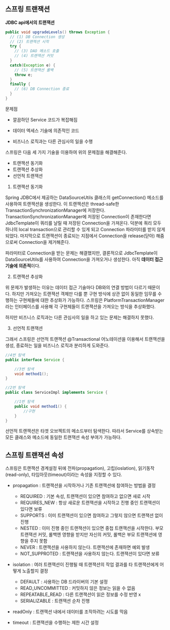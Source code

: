 ## 스프링 트랜잭션

**JDBC api에서의 트랜잭션**

```java
public void upgradeLevels() throws Exception {
  // (1) DB Connection 생성
  // (2) 트랜잭션 시작
  try {
    // (3) DAO 메소드 호출
    // (4) 트랜잭션 커밋
  }
  catch(Exception e) {
    // (5) 트랜잭션 롤백
    throw e;
  }
  finally {
    // (6) DB Connection 종료
  }
}
```

문제점

- 깔끔하던 Service 코드가 복잡해짐

- 데이터 엑세스 기술에 의존적인 코드

- 비즈니스 로직과는 다른 관심사의 일을 수행

스프링은 다음 세 가지 기술을 이용하여 위의 문제점을 해결해준다.

- 트랜잭션 동기화
- 트랜잭션 추상화
- 선언적 트랜잭션

1. 트랜잭션 동기화

Spring JDBC에서 제공하는 DataSourceUtils 클래스의 getConnection() 메소드를 사용하여 트랜잭션을 생성한다. 이 트랜잭션은 thread-safe한 TransactionSynchronizationManager에 저장한다. TransactionSynchronizationManager에 저장된 Connection이 존재한다면 JdbcTemplate이 쿼리를 날릴 때 저장된 Connection을 가져온다. 덕분에 쿼리 모두 하나의 local transaction으로 관리할 수 있게 되고 Connection 파라미터를 받지 않게 되었다. 마지막으로 트랜잭션이 종료되는 지점에서 Connection을 release(닫아) 해줌으로써 Connection을 제거해준다.

파라미터로 Connection을 받는 문제는 해결했지만, 결론적으로 JdbcTemplate이 DataSourceUtils를 사용하여 Connection을 가져오거나 생성한다. 아직 **데이터 접근 기술에 의존적**이다.

2. 트랜잭션 추상화

위 문제가 발생하는 이유는 데이터 접근 기술마다 DB와의 연결 방법이 다르기 때문이다. 하지만 가져오는 트랜잭션 객체만 다를 뿐 구현 방식에 상관 없이 동일한 임무를 수행하는 구현체들에 대한 추상화가 가능하다. 스프링은 PlatformTransactionManager라는 인터페이스를 사용해 각 구현체들이 트랜잭션을 가져오는 방식을 추상화했다.

하지만 비즈니스 로직과는 다른 관심사의 일을 하고 있는 문제는 해결하지 못했다.

3. 선언적 트랜잭션

그래서 스프링은 선언적 트랜잭션 @Transactional 어노테이션을 이용해서 트랜잭션을 생성, 종료하는 일을 비즈니스 로직과 분리하게 도와준다.

```java
//4번 탐색
public interface Service {

    //3번 탐색
    void method1();
}

//2번 탐색
public class ServiceImpl implements Service {

    //1번 탐색
    public void method1() {
        //구현
    }
}
```

선언적 트랜잭션은 타겟 오브젝트의 메소드부터 탐색한다. 따라서 Service를 상속받는 모든 클래스와 메소드에 동일한 트랜잭션 속성 부여가 가능하다.

## 스프링 트랜잭션 속성

스프링은 트랜잭션 경계설정 뒤에 전파(propagation), 고립(ioslation), 읽기동작(read-only), 타임아웃(timeout)이라는 속성을 지정할 수 있다.

- propagation : 트랜잭션을 시작하거나 기존 트랜잭션에 참여하는 방법을 결정

  - REQUIRED : 기본 속성, 트랜잭션이 있으면 참여하고 없으면 새로 시작
  - REQUIRES_NEW : 항상 새로운 트랜잭션을 시작하고 진행 중인 트랜잭션이 있다면 보류
  - SUPPORTS : 이미 트랜잭션이 있으면 참여하고 그렇지 않으면 트랜잭션 없이 진행
  - NESTED : 이미 진행 중인 트랜잭션이 있으면 중첩 트랜잭션을 시작한다. 부모 트랜잭션 커밋, 롤백엔 영향을 받지만 자신의 커밋, 롤백은 부모 트랜잭션에 영향을 주지 못함
  - NEVER : 트랜잭션을 사용하지 않는다. 트랜잭션에 존재하면 예외 발생
  - NOT_SUPPROTED : 트랜잭션을 사용하지 않는다. 트랜잭션이 있다면 보류

- isolation : 여러 트랜잭션이 진행될 때 트랜잭션의 작업 결과를 타 트랜잭션에게 어떻게 노출할지 결정

  - DEFAULT : 사용하는 DB 드라이버의 기본 설정
  - READ_UNCOMMITTED : 커밋하지 않은 정보는 읽을 수 없음
  - REPEATABLE_READ : 다른 트랜잭션이 읽은 정보를 수정 반영 x
  - SERIALIZABLE : 트랜잭션 순차 진행

- readOnly : 트랜잭션 내에서 데이터를 조작하려는 시도를 막음

- timeout : 트랜잭션을 수행하는 제한 시간 설정
